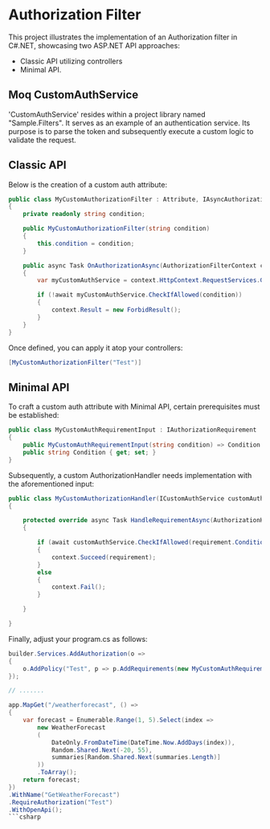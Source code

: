 # Authorization Filter

This project illustrates the implementation of an Authorization filter in C#.NET, showcasing two ASP.NET API approaches: 
- Classic API utilizing controllers
- Minimal API.


## Moq CustomAuthService

'CustomAuthService' resides within a project library named "Sample.Filters".
It serves as an example of an authentication service. 
Its purpose is to parse the token and subsequently execute a custom logic to validate the request.

## Classic API

Below is the creation of a custom auth attribute:

```csharp
public class MyCustomAuthorizationFilter : Attribute, IAsyncAuthorizationFilter
{
    private readonly string condition;

    public MyCustomAuthorizationFilter(string condition)
    {
        this.condition = condition;
    }

    public async Task OnAuthorizationAsync(AuthorizationFilterContext context)
    {
        var myCustomAuthService = context.HttpContext.RequestServices.GetRequiredService<ICustomAuthService>();

        if (!await myCustomAuthService.CheckIfAllowed(condition))
        {
            context.Result = new ForbidResult();
        }
    }
}
```
Once defined, you can apply it atop your controllers:

```csharp
[MyCustomAuthorizationFilter("Test")]
```

## Minimal API

To craft a custom auth attribute with Minimal API, certain prerequisites must be established:

```csharp
public class MyCustomAuthRequirementInput : IAuthorizationRequirement
{
    public MyCustomAuthRequirementInput(string condition) => Condition = condition;
    public string Condition { get; set; }
}
```

Subsequently, a custom AuthorizationHandler needs implementation with the aforementioned input:

```csharp
public class MyCustomAuthorizationHandler(ICustomAuthService customAuthService) : AuthorizationHandler<MyCustomAuthRequirementInput>
{

    protected override async Task HandleRequirementAsync(AuthorizationHandlerContext context, MyCustomAuthRequirementInput requirement)
    {

        if (await customAuthService.CheckIfAllowed(requirement.Condition))
        {
            context.Succeed(requirement);
        }
        else
        {
            context.Fail();
        }

    }

}
```
Finally, adjust your program.cs as follows:

```csharp
builder.Services.AddAuthorization(o =>
{
    o.AddPolicy("Test", p => p.AddRequirements(new MyCustomAuthRequirementInput("Test")));
});

// .......

app.MapGet("/weatherforecast", () =>
{
    var forecast = Enumerable.Range(1, 5).Select(index =>
        new WeatherForecast
        (
            DateOnly.FromDateTime(DateTime.Now.AddDays(index)),
            Random.Shared.Next(-20, 55),
            summaries[Random.Shared.Next(summaries.Length)]
        ))
        .ToArray();
    return forecast;
})
.WithName("GetWeatherForecast")
.RequireAuthorization("Test")
.WithOpenApi();
```csharp
